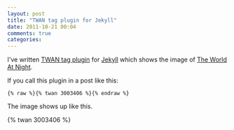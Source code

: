 ```yaml
---
layout: post
title: "TWAN tag plugin for Jekyll"
date: 2011-10-21 00:04
comments: true
categories: 
---
```


I've written [TWAN tag plugin](https://github.com/mizzy/jekyll-plugins/blob/master/twan_tag.rb) for [Jekyll](https://github.com/mojombo/jekyll) which shows the image of [The World At Night](http://www.twanight.org/newTWAN/index.asp).

If you call this plugin in a post like this:

	{% raw %}{% twan 3003406 %}{% endraw %}

The image shows up like this.

{% twan 3003406 %}
